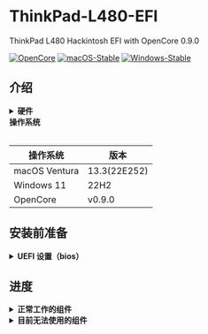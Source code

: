 # ThinkPad-L480-EFI
ThinkPad L480 Hackintosh EFI with OpenCore 0.9.0


[![OpenCore](https://img.shields.io/badge/OpenCore-0.9.0-lightblue.svg)](https://github.com/acidanthera/OpenCorePkg)
[![macOS-Stable](https://img.shields.io/badge/macOS-13.3-orange.svg)](https://www.apple.com/macos/ventura/)
[![Windows-Stable](https://img.shields.io/badge/Windows-11-blue.svg)](https://www.microsoft.com/en-us/windows)

## 介绍

<details>
<summary><strong>硬件</strong></summary>
<br>

[UEFI]

| Category  | Component                         | Note                                         |
| --------- | --------------------------------- | -------------------------------------------- |
| CPU       | Intel Core i7-8550U               |                                              |
| GPU       | Intel UHD 620                     |                                              |
| SSD       | Intel 760p 512GB                  |                                              |
| Memory    | 16GB DDR4 2400Mhz                 |                                              |
| Battery   | Single battery                    |                                              |
| Camera    | 720p Camera                       |                                              |
| Wifi & BT | Intel Dual Band Wireless AC 8265  |                                              |
| Input     | PS2 Keyboard & Synaptics TrackPad |                                              |

</details>  

<summary><strong>操作系统</strong></summary>
<br>

| 操作系统       | 版本           |
| -------------- |  ------------- |
| macOS Ventura  | 13.3(22E252)   |
| Windows 11     | 22H2           |
| OpenCore       | v0.9.0         |

</details>

## 安装前准备

<details>  

<summary><strong>UEFI 设置（bios）</strong></summary>
<br>

**Security**

- `Memory Protection -> Execution Prevention` **Enabled**
- `Virtualization -> Intel Virtualization Technology` **Enabled**
- `Virtualization -> Intel VT-d Feature` **Enabled**

**Startup**

- `UEFI/Legacy Boot` **UEFI Only**
- `CSM Support` **No**

</details>
  
## 进度

<details>  

<summary><strong>正常工作的组件</strong></summary>

- [x] 电量百分比。
- [x] CPU 电源管理/性能模式。
- [x] GPU UHD 620 硬件加速/性能模式。
- [x] HDMI 合上并打开盖子后正常显示，显示器音频。
- [x] iMessage, FaceTime, App Store, iTunes Store. **需要单独生成 SMBIOS**
- [x] 英特尔 I219V 以太网端口。
- [x] 音量和亮度热键。
- [x] 瑞昱® ALC257音频。
- [x] SD卡读卡器
- [x] 睡眠/唤醒。
- [x] 触摸板1-5手指滑动手势。
- [x] 小红点完美工作。
- [x] USB 端口映射。
- [x] 摄像头。
- [x] Wifi - Intel Dual Band Wireless AC 8265.
- [x] 从OC启动菜单启动 Windows 11。
- [x] 蓝牙。

</details>  

<details>  

<summary><strong>目前无法使用的组件</strong></summary>


</details>  
